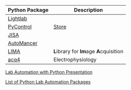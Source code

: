 
| Python Package                                                                                   | Description                                                     |
| ------------------------------------------------------------------------------------------------ | --------------------------------------------------------------- |
| [Lightlab](https://lightlab.readthedocs.io/en/master/_static/gettingStarted/engineersGuide.html) |                                                                 |
| [PyControl](https://github.com/pyControl)                                                        | [Store](https://open-ephys.org/pycontrol/pycontrol-peripherals) |
| [JISA](https://github.com/OE-FET/JISA)                                                           |                                                                 |
| [AutoMancer](https://github.com/adaptyvbio/automancer?tab=readme-ov-file)                        |                                                                 |
| [LIMA](https://lima1.readthedocs.io/en/latest/index.html)                                        | **L**ibrary for **Im**age **A**cquisition                       |
| [acq4](https://acq4.readthedocs.io/en/latest/userGuide/introduction.html)                        | Electrophysiology                                               |
[Lab Automation with Python Presentation](https://indico.cern.ch/event/958334/contributions/4028505/attachments/2122447/3572613/python_lab_automation_ebsm_bs_14_10_2020.pdf)

[List of Python Lab Automation Packages](https://pymeasure.github.io/python-lab-automation-landscape/catalog/)

